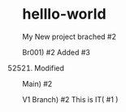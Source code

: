 # helllo-world
My New project brached #2

Br001)
#2
Added #3

052521) Modified

Main)
 #2

V1 Branch)
#2
This is IT( #1 )
